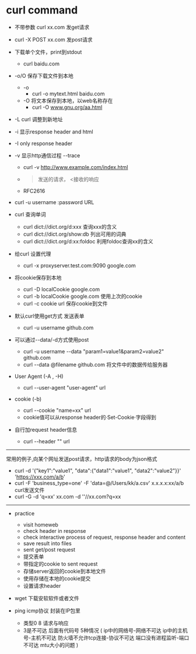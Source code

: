 # curl command

+ 不带参数 curl  xx.com 发get请求
+ curl -X POST xx.com 发post请求
+ 下载单个文件，print到stdout
	+ curl baidu.com
+ -o/O 保存下载文件到本地
	+ -o
		+ curl -o mytext.html baidu.com
	+ -O 将文本保存到本地，以web名称存在
		+ curl -O www.gnu.org/aa.html
+ -L curl 调整到新地址
+ -i 显示response header and html
+ -I only response header
+ -v 显示http通信过程 --trace
  + curl -v http://www.example.com/index.html
  + > 发送的请求， <接收的响应
  + RFC2616

+ curl -u username :password URL
+ curl 查询单词
	+ curl dict://dict.org/d:xxx 查询xxx的含义
	+ curl dict://dict.org/show:db 列出可用的词典
	+ curl dict://dict.org/d:xx:foldoc 利用foldoc查询xx的含义
+ 给curl 设置代理
	+ curl -x proxyserver.test.com:9090 google.com
+ 将cookie保存到本地
	+ curl -D localCookie google.com
	+ curl -b localCookie google.com 使用上次的cookie
	+ curl -c cookie url 保存cookie到文件
+ 默认curl使用get方式 发送表单
	+ curl -u username github.com
+ 可以通过--data/-d方式使用post
	+ curl -u username --data "param1=value1&param2=value2" github.com
	+ curl --data @filename github.com 将文件中的数据传给服务器
+ User Agent (-A , -H)
	+ curl --user-agent "user-agent" url
+ cookie (-b)
	+ curl --cookie "name=xx" url
	+ cookie值可以从response header的·Set-Cookie·字段得到
+ 自行加request header信息
	+ curl --header "" url

-------
常用的例子,向某个网址发送post请求，http请求的body为json格式

+ curl -d '{"key1":"value1", "data":{"data1":"value1", "data2":"value2"}}' 'https://xxx.com/a/b'
+ curl -F 'business_type=one' -F 'data=@/Users/kk/a.csv'  x.x.x.x:xx/a/b curl发送文件
+ curl -G -d 'q=xx' xx.com -d ''//xx.com?q=xx

---
+ practice
	+ visit homeweb
	+ check header in response
	+ check interactive process of request, response header and content
	+ save result into files
	+ sent get/post request
	+ 提交表单
	+ 带指定的cookie to sent request
	+ 存储server返回的cookie到本地文件
	+ 使用存储在本地的cookie提交
	+ 设置请求header

+ wget 下载安软软件或者文件

+ ping icmp协议 封装在IP包里
	+ 类型0 8 请求与响应
	+ 3是不可达 后面有代码号 5种情况 ( ip中的网络号-网络不可达 ip中的主机号-主机不可达 防火墙不允许tcp连接-协议不可达 端口没有进程监听-端口不可达 mtu大小的问题 )

